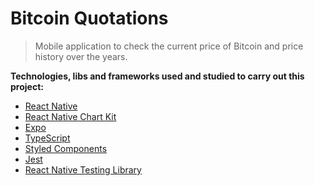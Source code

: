 # Bitcoin Quotations

> Mobile application to check the current price of Bitcoin and price history over the years.

**Technologies, libs and frameworks used and studied to carry out this project:** <br>

- [React Native](https://reactnative.dev/)
- [React Native Chart Kit](https://github.com/indiespirit/react-native-chart-kit)
- [Expo](https://expo.dev/)
- [TypeScript](https://www.typescriptlang.org/)
- [Styled Components](https://styled-components.com/)
- [Jest](hhttps://jestjs.io/)
- [React Native Testing Library](https://callstack.github.io/react-native-testing-library/)
